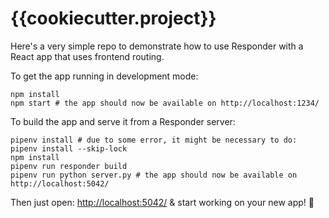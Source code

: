 # {{cookiecutter.project}}

Here's a very simple repo to demonstrate how to use Responder with a React app
that uses frontend routing.

To get the app running in development mode:

```shell
npm install
npm start # the app should now be available on http://localhost:1234/
```

To build the app and serve it from a Responder server:

```shell
pipenv install # due to some error, it might be necessary to do: pipenv install --skip-lock
npm install
pipenv run responder build
pipenv run python server.py # the app should now be available on http://localhost:5042/
```

Then just open: <http://localhost:5042/> & start working on your new app! 🚀
